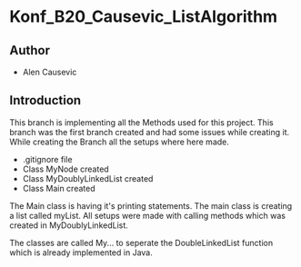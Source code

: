 # Konf_B20_Causevic_ListAlgorithm

## Author
- Alen Causevic

## Introduction 
 This branch is implementing all the Methods used for this project. 
 This branch was the first branch created and had some issues while creating it. 
 While creating the Branch all the setups where here made. 
 - .gitignore file 
 - Class MyNode created
 - Class MyDoublyLinkedList created
 - Class Main created 

 The Main class is having it's printing statements. 
 The main class is creating a list called myList. 
 All setups were made with calling methods which was created in MyDoublyLinkedList. 
 
 The classes are called My... to seperate the DoubleLinkedList function which is already implemented in Java. 

